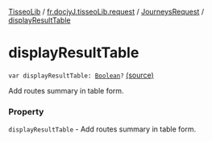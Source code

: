 [TisseoLib](../../index.md) / [fr.docjyJ.tisseoLib.request](../index.md) / [JourneysRequest](index.md) / [displayResultTable](./display-result-table.md)

# displayResultTable

`var displayResultTable: `[`Boolean`](https://kotlinlang.org/api/latest/jvm/stdlib/kotlin/-boolean/index.html)`?` [(source)](https://github.com/docjyJ/TisseoLib/tree/master/src/main/kotlin/fr/docjyJ/tisseoLib/request/JourneysRequest.kt#L58)

Add routes summary in table form.

### Property

`displayResultTable` - Add routes summary in table form.
